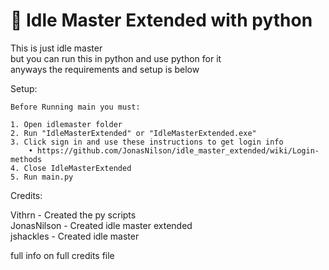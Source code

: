 🚀 Idle Master Extended with python
===========
This is just idle master\
but you can run this in python and use python for it\
anyways the requirements and setup is below

Setup:

```
Before Running main you must:

1. Open idlemaster folder
2. Run "IdleMasterExtended" or "IdleMasterExtended.exe"
3. Click sign in and use these instructions to get login info
	• https://github.com/JonasNilson/idle_master_extended/wiki/Login-methods
4. Close IdleMasterExtended
5. Run main.py
```


Credits:

Vithrn - Created the py scripts\
JonasNilson - Created idle master extended\
jshackles - Created idle master

full info on full credits file
